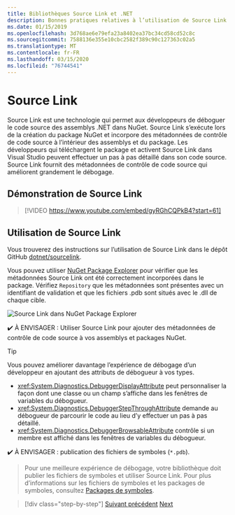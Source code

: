 ```yaml
---
title: Bibliothèques Source Link et .NET
description: Bonnes pratiques relatives à l’utilisation de Source Link pour améliorer le débogage des bibliothèques .NET
ms.date: 01/15/2019
ms.openlocfilehash: 3d768ae6e79efa23a8402ea37bc34cd58cd52c8c
ms.sourcegitcommit: 7588136e355e10cbc2582f389c90c127363c02a5
ms.translationtype: MT
ms.contentlocale: fr-FR
ms.lasthandoff: 03/15/2020
ms.locfileid: "76744541"
---
```

# <a name="source-link"></a>Source Link

Source Link est une technologie qui permet aux développeurs de déboguer le code source des assemblys .NET dans NuGet. Source Link s’exécute lors de la création du package NuGet et incorpore des métadonnées de contrôle de code source à l’intérieur des assemblys et du package. Les développeurs qui téléchargent le package et activent Source Link dans Visual Studio peuvent effectuer un pas à pas détaillé dans son code source. Source Link fournit des métadonnées de contrôle de code source qui améliorent grandement le débogage.

## <a name="source-link-demo"></a>Démonstration de Source Link

> [!VIDEO https://www.youtube.com/embed/gyRGhCQPkB4?start=61]

## <a name="using-source-link"></a>Utilisation de Source Link

Vous trouverez des instructions sur l’utilisation de Source Link dans le dépôt GitHub [dotnet/sourcelink](https://github.com/dotnet/sourcelink/blob/master/README.md).

Vous pouvez utiliser [NuGet Package Explorer](https://github.com/NuGetPackageExplorer/NuGetPackageExplorer) pour vérifier que les métadonnées Source Link ont été correctement incorporées dans le package. Vérifiez `Repository` que les métadonnées sont présentes avec un identifiant de validation et que les fichiers .pdb sont situés avec le .dll de chaque cible.

![Source Link dans NuGet Package Explorer](./media/sourcelink/nuget-package-explorer-sourcelink.png "Source Link dans NuGet Package Explorer")

✔️ À ENVISAGER : Utiliser Source Link pour ajouter des métadonnées de contrôle de code source à vos assemblys et packages NuGet.

> [!TIP]
> Vous pouvez améliorer davantage l’expérience de débogage d’un développeur en ajoutant des attributs de débogueur à vos types.
>
> * <xref:System.Diagnostics.DebuggerDisplayAttribute> peut personnaliser la façon dont une classe ou un champ s’affiche dans les fenêtres de variables du débogueur.
> * <xref:System.Diagnostics.DebuggerStepThroughAttribute> demande au débogueur de parcourir le code au lieu d’y effectuer un pas à pas détaillé.
> * <xref:System.Diagnostics.DebuggerBrowsableAttribute> contrôle si un membre est affiché dans les fenêtres de variables du débogueur.

✔️ À ENVISAGER : publication des fichiers de symboles (`*.pdb`).

> Pour une meilleure expérience de débogage, votre bibliothèque doit publier les fichiers de symboles et utiliser Source Link. Pour plus d’informations sur les fichiers de symboles et les packages de symboles, consultez [Packages de symboles](./nuget.md#symbol-packages).

>[!div class="step-by-step"]
>[Suivant précédent](dependencies.md)
>[Next](publish-nuget-package.md)
